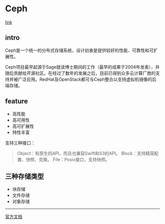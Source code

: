 # Ceph
[link](https://blog.csdn.net/mingongge/article/details/100788388)
## intro
Ceph是一个统一的分布式存储系统，设计初衷是提供较好的性能、可靠性和可扩展性。

Ceph项目最早起源于Sage就读博士期间的工作（最早的成果于2004年发表），并随后贡献给开源社区。在经过了数年的发展之后，目前已得到众多云计算厂商的支持并被广泛应用。RedHat及OpenStack都可与Ceph整合以支持虚拟机镜像的后端存储。

## feature
+ 高性能
+ 高可用性
+ 高可扩展性
+ 特性丰富


支持三种接口： 
<br>
>    Object：有原生的API，而且也兼容Swift和S3的API。
>   Block：支持精简配置、快照、克隆。
>   File：Posix接口，支持快照。

## 三种存储类型
+ 块存储
+ 文件存储
+ 对象存储

---
[官方文档](https://docs.ceph.com/docs/master/)